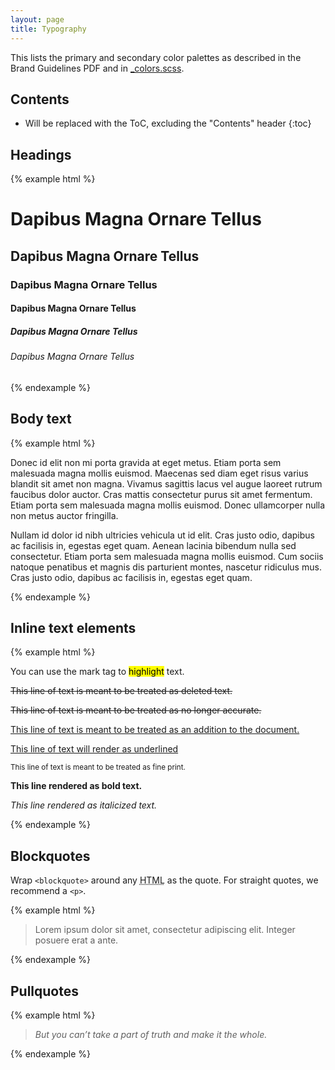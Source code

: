 ```yaml
---
layout: page
title: Typography
---
```


This lists the primary and secondary color palettes as described in the Brand Guidelines PDF and in [_colors.scss](https://github.com/CruGlobal/crubrand/blob/master/variables/_colors.scss).

## Contents

* Will be replaced with the ToC, excluding the "Contents" header
{:toc}

## Headings

{% example html %}
<h1>Dapibus Magna Ornare Tellus</h1>
<h2>Dapibus Magna Ornare Tellus</h2>
<h3>Dapibus Magna Ornare Tellus</h3>
<h4>Dapibus Magna Ornare Tellus</h4>
<h5>Dapibus Magna Ornare Tellus</h5>
<h6>Dapibus Magna Ornare Tellus</h6>
{% endexample %}

## Body text

{% example html %}
<p>Donec id elit non mi porta gravida at eget metus. Etiam porta sem malesuada magna mollis euismod. Maecenas sed diam eget risus varius blandit sit amet non magna. Vivamus sagittis lacus vel augue laoreet rutrum faucibus dolor auctor. Cras mattis consectetur purus sit amet fermentum. Etiam porta sem malesuada magna mollis euismod. Donec ullamcorper nulla non metus auctor fringilla.</p>
<p>Nullam id dolor id nibh ultricies vehicula ut id elit. Cras justo odio, dapibus ac facilisis in, egestas eget quam. Aenean lacinia bibendum nulla sed consectetur. Etiam porta sem malesuada magna mollis euismod. Cum sociis natoque penatibus et magnis dis parturient montes, nascetur ridiculus mus. Cras justo odio, dapibus ac facilisis in, egestas eget quam.</p>
{% endexample %}


## Inline text elements

{% example html %}
<p>You can use the mark tag to <mark>highlight</mark> text.</p>
<p><del>This line of text is meant to be treated as deleted text.</del></p>
<p><s>This line of text is meant to be treated as no longer accurate.</s></p>
<p><ins>This line of text is meant to be treated as an addition to the document.</ins></p>
<p><u>This line of text will render as underlined</u></p>
<p><small>This line of text is meant to be treated as fine print.</small></p>
<p><strong>This line rendered as bold text.</strong></p>
<p><em>This line rendered as italicized text.</em></p>
{% endexample %}

## Blockquotes

Wrap `<blockquote>` around any <abbr title="HyperText Markup Language">HTML</abbr> as the quote. For straight quotes, we recommend a `<p>`.

{% example html %}
<blockquote>
  Lorem ipsum dolor sit amet, consectetur adipiscing elit. Integer posuere erat a ante.
</blockquote>
{% endexample %}

## Pullquotes

{% example html %}
<blockquote class="pullquote"><em>But you can’t take a part of truth and make it the whole.</em></blockquote>
{% endexample %}
